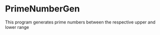 # PrimeNumberGen
 This program generates prime numbers between the respective upper and lower range
